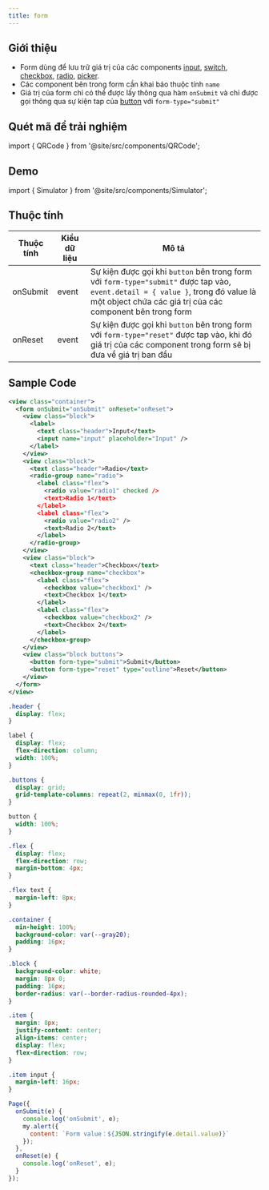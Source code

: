 ```yaml
---
title: form
---
```


## Giới thiệu

- Form dùng để lưu trữ giá trị của các components [input](input), [switch](switch), [checkbox](checkbox), [radio](radio), [picker](picker).
- Các component bên trong form cần khai báo thuộc tính `name`
- Giá trị của form chỉ có thể được lấy thông qua hàm `onSubmit` và chỉ được gọi thông qua sự kiện tap của [button](button) với `form-type="submit"`

## Quét mã để trải nghiệm

import { QRCode } from '@site/src/components/QRCode';

<QRCode page="pages/component/basic/form/index" />

## Demo

import { Simulator } from '@site/src/components/Simulator';

<Simulator page="pages/component/basic/form/index" />

## Thuộc tính

| Thuộc tính | Kiểu dữ liệu | Mô tả                                                                                                                                                                                          |
| ---------- | ------------ | ---------------------------------------------------------------------------------------------------------------------------------------------------------------------------------------------- |
| onSubmit   | event        | Sự kiện được gọi khi `button` bên trong form với `form-type="submit"` được tap vào, `event.detail = { value }`, trong đó value là một object chứa các giá trị của các component bên trong form |
| onReset    | event        | Sự kiện được gọi khi `button` bên trong form với `form-type="reset"` được tap vào, khi đó giá trị của các component trong form sẽ bị đưa về giá trị ban đầu                                    |

## Sample Code

```xml title=index.txml
<view class="container">
  <form onSubmit="onSubmit" onReset="onReset">
    <view class="block">
      <label>
        <text class="header">Input</text>
        <input name="input" placeholder="Input" />
      </label>
    </view>
    <view class="block">
      <text class="header">Radio</text>
      <radio-group name="radio">
        <label class="flex">
          <radio value="radio1" checked />
          <text>Radio 1</text>
        </label>
        <label class="flex">
          <radio value="radio2" />
          <text>Radio 2</text>
        </label>
      </radio-group>
    </view>
    <view class="block">
      <text class="header">Checkbox</text>
      <checkbox-group name="checkbox">
        <label class="flex">
          <checkbox value="checkbox1" />
          <text>Checkbox 1</text>
        </label>
        <label class="flex">
          <checkbox value="checkbox2" />
          <text>Checkbox 2</text>
        </label>
      </checkbox-group>
    </view>
    <view class="block buttons">
      <button form-type="submit">Submit</button>
      <button form-type="reset" type="outline">Reset</button>
    </view>
  </form>
</view>
```

```css title=index.tcss
.header {
  display: flex;
}

label {
  display: flex;
  flex-direction: column;
  width: 100%;
}

.buttons {
  display: grid;
  grid-template-columns: repeat(2, minmax(0, 1fr));
}

button {
  width: 100%;
}

.flex {
  display: flex;
  flex-direction: row;
  margin-bottom: 4px;
}

.flex text {
  margin-left: 8px;
}

.container {
  min-height: 100%;
  background-color: var(--gray20);
  padding: 16px;
}

.block {
  background-color: white;
  margin: 8px 0;
  padding: 16px;
  border-radius: var(--border-radius-rounded-4px);
}

.item {
  margin: 8px;
  justify-content: center;
  align-items: center;
  display: flex;
  flex-direction: row;
}

.item input {
  margin-left: 16px;
}
```

```js title=index.js
Page({
  onSubmit(e) {
    console.log('onSubmit', e);
    my.alert({
      content: `Form value：${JSON.stringify(e.detail.value)}`
    });
  },
  onReset(e) {
    console.log('onReset', e);
  }
});
```
